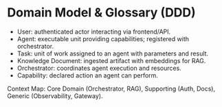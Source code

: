 # Domain Model & Glossary (DDD)

- User: authenticated actor interacting via frontend/API.
- Agent: executable unit providing capabilities; registered with orchestrator.
- Task: unit of work assigned to an agent with parameters and result.
- Knowledge Document: ingested artifact with embeddings for RAG.
- Orchestrator: coordinates agent execution and resources.
- Capability: declared action an agent can perform.

Context Map: Core Domain (Orchestrator, RAG), Supporting (Auth, Docs), Generic (Observability, Gateway).
